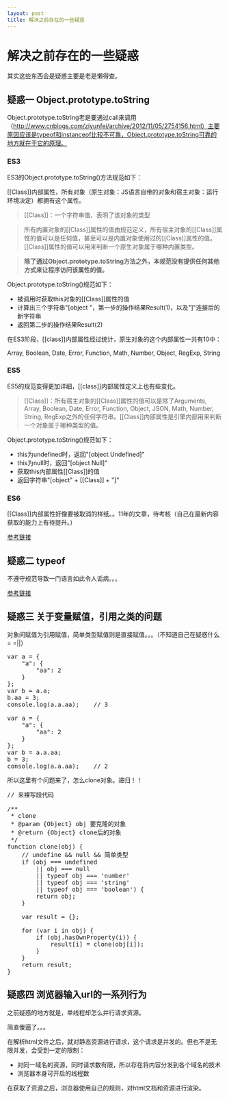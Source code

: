 ```yaml
---
layout: post
title: 解决之前存在的一些疑惑
---
```


# 解决之前存在的一些疑惑

其实这些东西会是疑惑主要是老是懒得查。

## 疑惑一 Object.prototype.toString

Object.prototype.toString老是要通过call来调用（http://www.cnblogs.com/ziyunfei/archive/2012/11/05/2754156.html）主要原因应该是typeof和instanceof比较不可靠，Object.prototype.toString可靠的地方就在于它的原理。

### ES3 

ES3的Object.prototype.toString()方法规范如下：

[[Class]]内部属性，所有对象（原生对象：JS语言自带的对象和宿主对象：运行环境决定）都拥有这个属性。

>[[Class]]：一个字符串值，表明了该对象的类型

>所有内置对象的[[Class]]属性的值由规范定义，所有宿主对象的[[Class]]属性的值可以是任何值，甚至可以是内置对象使用过的[[Class]]属性的值。[[Class]]属性的值可以用来判断一个原生对象属于哪种内置类型。

>**除了通过Object.prototype.toString方法之外，本规范没有提供任何其他方式来让程序访问该属性的值。**

Object.prototype.toString()规范如下：

+ 被调用时获取this对象的[[Class]]属性的值
+ 计算出三个字符串"[object "，第一步的操作结果Result(1)，以及"]"连接后的新字符串
+ 返回第二步的操作结果Result(2)

在ES3阶段，[[class]]内部属性经过统计，原生对象的这个内部属性一共有10中：

Array, Boolean, Date, Error, Function, Math, Number, Object, RegExp, String

### ES5

ES5的规范变得更加详细，[[class]]内部属性定义上也有些变化。

>[[Class]]：所有宿主对象的[[Class]]属性的值可以是除了Arguments, Array, Boolean, Date, Error, Function, Object, JSON, Math, Number, String, RegExp之外的任何字符串。[[Class]]内部属性是引擎内部用来判断一个对象属于哪种类型的值。

Object.prototype.toString()规范如下：

+ this为undefined时，返回"[object Undefined]"
+ this为null时，返回"[object Null]"
+ 获取this内部属性[[Class]]的值
+ 返回字符串"[object" + [[Class]] + "]"

### ES6

[[Class]]内部属性好像要被取消的样纸。。11年的文章，待考核（自己在最新内容获取的能力上有待提升。）

[参考链接](http://www.cnblogs.com/ziyunfei/archive/2012/11/05/2754156.html)

## 疑惑二 typeof

不遵守规范导致一门语言如此令人诟病。。。

[参考链接](https://developer.mozilla.org/zh-CN/docs/Web/JavaScript/Reference/Operators/typeof)

 
## 疑惑三 关于变量赋值，引用之类的问题

对象间赋值为引用赋值，简单类型赋值则是直接赋值。。。（不知道自己在疑惑什么= =||）

<pre>
var a = {
    "a": {
        "aa": 2
    }
};
var b = a.a;
b.aa = 3;
console.log(a.a.aa);	// 3

var a = {
    "a": {
        "aa": 2
    }
};
var b = a.a.aa;
b = 3;
console.log(a.a.aa);	// 2
</pre>

所以这里有个问题来了，怎么clone对象。递归！！

<pre>
// 来裸写段代码

/**
 * clone
 * @param {Object} obj 要克隆的对象
 * @return {Object} clone后的对象
 */
function clone(obj) {
    // undefine && null && 简单类型
    if (obj === undefined
        || obj === null
        || typeof obj === 'number'
        || typeof obj === 'string'
        || typeof obj === 'boolean') {
        return obj;
    }

    var result = {};

    for (var i in obj) {
        if (obj.hasOwnProperty(i)) {
            result[i] = clone(obj[i]);
        }
    }
    return result;
}
</pre>

## 疑惑四 浏览器输入url的一系列行为

之前疑惑的地方就是，单线程却怎么并行请求资源。

简直傻逼了。。。

在解析html文件之后，就对静态资源进行请求，这个请求是并发的。但也不是无限并发，会受到一定的限制：

+ 对同一域名的资源，同时请求数有限，所以存在将内容分发到各个域名的技术
+ 浏览器本身可开启的线程数

在获取了资源之后，浏览器使用自己的规则，对html文档和资源进行渲染。


